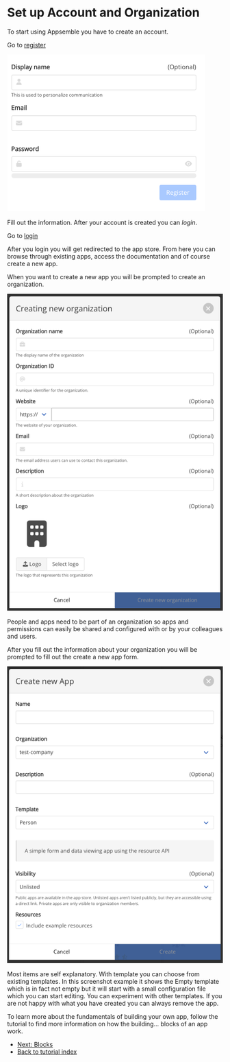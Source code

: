 # Set up Account and Organization

To start using Appsemble you have to create an account.

Go to [register](https://appsemble.app/register)

![Appsemble Account Registration](assets/register-account.png 'Appsemble Account Registration')

Fill out the information. After your account is created you can _login_.

Go to [login](https://appsemble.app/login)

After you login you will get redirected to the app store. From here you can browse through existing
apps, access the documentation and of course create a new app.

When you want to create a new app you will be prompted to create an organization.

![Create Organization](assets/create-organization.png 'Create Organization')

People and apps need to be part of an organization so apps and permissions can easily be shared and
configured with or by your colleagues and users.

After you fill out the information about your organization you will be prompted to fill out the
create a new app form.

![Create app](assets/create-new-app.png 'Create app')

Most items are self explanatory. With template you can choose from existing templates. In this
screenshot example it shows the Empty template which is in fact not empty but it will start with a
small configuration file which you can start editing. You can experiment with other templates. If
you are not happy with what you have created you can always remove the app.

To learn more about the fundamentals of building your own app, follow the tutorial to find more
information on how the building... blocks of an app work.

- [Next: Blocks](02-blocks.md)
- [Back to tutorial index](index.md)
